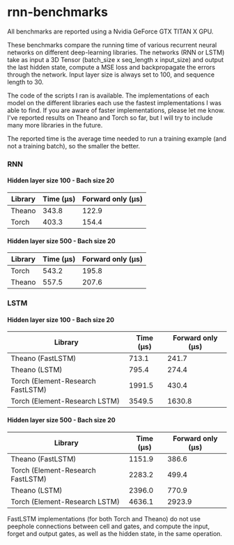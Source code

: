 # rnn-benchmarks

All benchmarks are reported using a Nvidia GeForce GTX TITAN X GPU.

These benchmarks compare the running time of various recurrent neural networks on different deep-learning libraries.
The networks (RNN or LSTM) take as input a 3D Tensor (batch_size x seq_length x input_size) and output the last hidden state, compute a MSE loss and backpropagate the errors through the network. Input layer size is always set to 100, and sequence length to 30.

The code of the scripts I ran is available. The implementations of each model on the different libraries each use the fastest implementations I was able to find. If you are aware of faster implementations, please let me know. I've reported results on Theano and Torch so far, but I will try to include many more libraries in the future.

The reported time is the average time needed to run a training example (and not a training batch), so the smaller the better.

### RNN

#### Hidden layer size 100 - Bach size 20

| Library | Time (µs) | Forward only (µs) |
| ------------- | ------------- | ------------- |
| Theano  | 343.8 | 122.9 |
| Torch | 403.3 | 154.4 |


#### Hidden layer size 500 - Bach size 20

| Library | Time (µs) | Forward only (µs) |
| ------------- | ------------- | ------------- |
| Torch | 543.2 | 195.8 |
| Theano | 557.5 | 207.6 |



### LSTM

#### Hidden layer size 100 - Bach size 20

| Library | Time (µs) | Forward only (µs) |
| ------------- | ------------- | ------------- |
| Theano (FastLSTM) | 713.1 | 241.7 |
| Theano (LSTM) | 795.4 | 274.4 |
| Torch (Element-Research FastLSTM) | 1991.5 | 430.4 |
| Torch (Element-Research LSTM) | 3549.5 | 1630.8 |


#### Hidden layer size 500 - Bach size 20

| Library | Time (µs) | Forward only (µs) |
| ------------- | ------------- | ------------- |
| Theano (FastLSTM) | 1151.9 | 386.6 |
| Torch (Element-Research FastLSTM) | 2283.2 | 499.4 |
| Theano (LSTM) | 2396.0 | 770.9 |
| Torch (Element-Research LSTM) | 4636.1 | 2923.9 |


FastLSTM implementations (for both Torch and Theano) do not use peephole connections between cell and gates, and compute the input, forget and output gates, as well as the hidden state, in the same operation.
